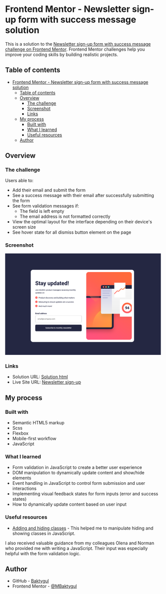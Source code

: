 # Frontend Mentor - Newsletter sign-up form with success message solution

This is a solution to the [Newsletter sign-up form with success message challenge on Frontend Mentor](https://www.frontendmentor.io/challenges/newsletter-signup-form-with-success-message-3FC1AZbNrv). Frontend Mentor challenges help you improve your coding skills by building realistic projects. 

## Table of contents

- [Frontend Mentor - Newsletter sign-up form with success message solution](#frontend-mentor---newsletter-sign-up-form-with-success-message-solution)
  - [Table of contents](#table-of-contents)
  - [Overview](#overview)
    - [The challenge](#the-challenge)
    - [Screenshot](#screenshot)
    - [Links](#links)
  - [My process](#my-process)
    - [Built with](#built-with)
    - [What I learned](#what-i-learned)
    - [Useful resources](#useful-resources)
  - [Author](#author)

## Overview

### The challenge

Users able to:

- Add their email and submit the form
- See a success message with their email after successfully submitting the form
- See form validation messages if:
  - The field is left empty
  - The email address is not formatted correctly
- View the optimal layout for the interface depending on their device's screen size
- See hover state for all dismiss button element on the page

### Screenshot

![Screenshot of the sign-up form](/screenshot.png)

### Links

- Solution URL: [Solution html](https://github.com/MBaktygul/newsletter-sign-up/blob/main/index.html)
- Live Site URL: [Newsletter sign-up](https://newsletter-sign-up-gamma-ten.vercel.app/)

## My process

### Built with

- Semantic HTML5 markup
- Scss
- Flexbox
- Mobile-first workflow
- JavaScript


### What I learned

- Form validation in JavaScript to create a better user experience
- DOM manipulation to dynamically update content and show/hide elements
- Event handling in JavaScript to control form submission and user interactions
- Implementing visual feedback states for form inputs (error and success states)
- How to dynamically update content based on user input

### Useful resources

- [Adding and hiding classes](https://developer.mozilla.org/en-US/docs/Web/API/Element/classList) - This helped me to manipulate hiding and showing classes in JavaScript.
  
I also received valuable guidance from my colleagues Olena and Norman who provided me with writing a JavaScript. Their input was especially helpful with the form validation logic.


## Author

- GitHub - [Baktygul](https://github.com/MBaktygul)
- Frontend Mentor - [@MBaktygul](https://www.frontendmentor.io/profile/MBaktygul)

